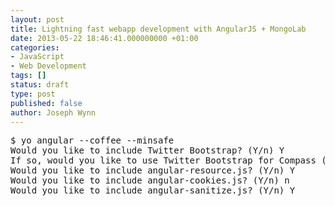 ```yaml
---
layout: post
title: Lightning fast webapp development with AngularJS + MongoLab
date: 2013-05-22 18:46:41.000000000 +01:00
categories:
- JavaScript
- Web Development
tags: []
status: draft
type: post
published: false
author: Joseph Wynn
---
```

<pre>$ yo angular --coffee --minsafe
Would you like to include Twitter Bootstrap? (Y/n) Y
If so, would you like to use Twitter Bootstrap for Compass (as opposed to vanilla CSS)? (Y/n) Y
Would you like to include angular-resource.js? (Y/n) Y
Would you like to include angular-cookies.js? (Y/n) n
Would you like to include angular-sanitize.js? (Y/n) Y</pre>
